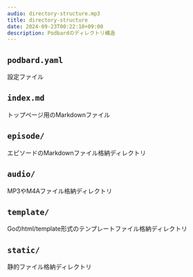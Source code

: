 ```yaml
---
audio: directory-structure.mp3
title: directory-structure
date: 2024-09-23T00:22:10+09:00
description: Podbardのディレクトリ構造
---
```


## `podbard.yaml`
設定ファイル

## `index.md`
トップページ用のMarkdownファイル

## `episode/`
エピソードのMarkdownファイル格納ディレクトリ

## `audio/`
MP3やM4Aファイル格納ディレクトリ

## `template/`
Goのhtml/template形式のテンプレートファイル格納ディレクトリ

## `static/`
静的ファイル格納ディレクトリ
